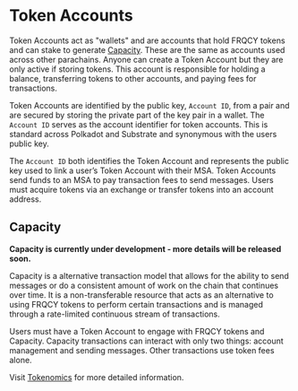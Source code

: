 # Token Accounts

Token Accounts act as "wallets" and are accounts that hold FRQCY tokens and can stake to generate [Capacity](#capacity).
These are the same as accounts used across other parachains.
Anyone can create a Token Account but they are only active if storing tokens.
This account is responsible for holding a balance, transferring tokens to other accounts, and paying fees for transactions.

Token Accounts are identified by the public key, `Account ID`, from a pair and are secured by storing the private part of the key pair in a wallet.
The `Account ID` serves as the account identifier for token accounts.
This is standard across Polkadot and Substrate and synonymous with the users public key.

The `Account ID` both identifies the Token Account and represents the public key used to link a user’s Token Account with their MSA.
Token Accounts send funds to an MSA to pay transaction fees to send messages.
Users must acquire tokens via an exchange or transfer tokens into an account address.

## Capacity

**Capacity is currently under development - more details will be released soon.**

Capacity is a alternative transaction model that allows for the ability to send messages or do a consistent amount of work on the chain that continues over time.
It is a non-transferable resource that acts as an alternative to using FRQCY tokens to perform certain transactions and is managed through a rate-limited continuous stream of transactions.

Users must have a Token Account to engage with FRQCY tokens and Capacity.
Capacity transactions can interact with only two things: account management and sending messages.
Other transactions use token fees alone.

Visit [Tokenomics](../Tokenomics/TokenomicsOverview.md) for more detailed information.
